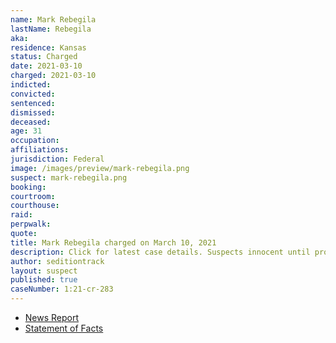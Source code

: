 ```yaml
---
name: Mark Rebegila
lastName: Rebegila
aka:
residence: Kansas
status: Charged
date: 2021-03-10
charged: 2021-03-10
indicted:
convicted: 
sentenced: 
dismissed: 
deceased:
age: 31
occupation:
affiliations:
jurisdiction: Federal
image: /images/preview/mark-rebegila.png
suspect: mark-rebegila.png
booking:
courtroom:
courthouse:
raid:
perpwalk:
quote:
title: Mark Rebegila charged on March 10, 2021
description: Click for latest case details. Suspects innocent until proven guilty.
author: seditiontrack
layout: suspect
published: true
caseNumber: 1:21-cr-283
---
```

- [News Report](https://www.kansas.com/news/local/crime/article249988189.html)
- [Statement of Facts](https://www.justice.gov/usao-dc/case-multi-defendant/file/1379146/download)
